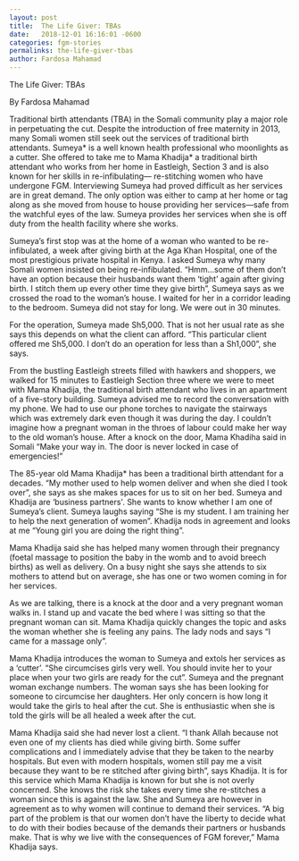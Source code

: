 ```yaml
---
layout: post
title:  The Life Giver: TBAs
date:   2018-12-01 16:16:01 -0600
categories: fgm-stories
permalinks: the-life-giver-tbas
author: Fardosa Mahamad
---
```

The Life Giver: TBAs

By Fardosa Mahamad 

Traditional birth attendants (TBA) in the Somali community play a major role in perpetuating the cut. Despite the introduction of free maternity in 2013, many Somali women still seek out the services of traditional birth attendants. 
Sumeya* is a well known health professional who moonlights as a cutter. She offered to take me to Mama Khadija* a traditional birth attendant who works from her home in Eastleigh, Section 3 and is also known for her skills in re-infibulating— re-stitching women who have undergone FGM.
Interviewing Sumeya had proved difficult as her services are in great demand. The only option was either to camp at her home or tag along as she moved from house to house providing her services—safe from the watchful eyes of the law. Sumeya provides her services when she is off duty from the health facility where she works.

Sumeya’s first stop was at the home of a woman who wanted to be re-infibulated, a week after giving birth at the Aga Khan Hospital, one of the most prestigious private hospital in Kenya. I asked Sumeya why many Somali women insisted on being re-infibulated. “Hmm...some of them don’t have an option because their husbands want them ‘tight’ again after giving birth. I stitch them up every other time they give birth”, Sumeya says as we crossed the road to the woman’s house. I waited for her in a corridor leading to the bedroom. Sumeya did not stay for long. We were out in 30 minutes. 

For the operation, Sumeya made Sh5,000. That is not her usual rate as she says this depends on what the client can afford. “This particular client offered me Sh5,000. I don’t do an operation for less than a Sh1,000”, she says.

From the bustling Eastleigh streets filled with hawkers and shoppers, we walked for 15 minutes to Eastleigh Section three where we were to meet with Mama Khadija, the traditional birth attendant who lives in an apartment of a five-story building. Sumeya advised me to record the conversation with my phone.
We had to use our phone torches to navigate the stairways which was extremely dark even though it was during the day.  I couldn’t imagine how a pregnant woman in the throes of labour could make her way to the old woman’s house. After a knock on the door, Mama Khadiha said in Somali “Make your way in. The door is never locked in case of emergencies!”

The 85-year old Mama Khadija* has been a traditional birth attendant for a decades. “My mother used to help women deliver and when she died I took over”, she says as she makes spaces for us to sit on her bed.  Sumeya and Khadija are ‘business partners'. She wants to know whether l am one of Sumeya’s client. Sumeya laughs saying “She is my student. I am training her to help the next generation of women”. Khadija nods in agreement and looks at me “Young girl you are doing the right thing”. 

Mama Khadija said she has helped many women through their pregnancy (foetal massage to position the baby in the womb and to avoid breech births) as well as delivery. On a busy night she says she attends to six mothers to attend but on average, she has one or two women coming in for her services.

As we are talking, there is a knock at the door and a very pregnant woman walks in. I stand up and vacate the bed where l was sitting so that the pregnant woman can sit. Mama Khadija quickly changes the topic and asks the woman whether she is feeling any pains. The lady nods and says “I came for a massage only”. 

Mama Khadija introduces the woman to Sumeya and extols her services as a ‘cutter’. “She circumcises girls very well. You should invite her to your place when your two girls are ready for the cut”. 
Sumeya and the pregnant woman exchange numbers. The woman says she has been looking for someone to circumcise her daughters. Her only concern is how long it would take the girls to heal after the cut. She is enthusiastic when she is told the girls will be all healed a week after the cut.

Mama Khadija said she had never lost a client. “I thank Allah because not even one of my clients has died while giving birth. Some suffer complications and I immediately advise that they be taken to the nearby hospitals. But even with modern hospitals, women still pay me a visit because they want to be re stitched after giving birth”, says Khadija. 
It is for this service which Mama Khadija is known for but she is not overly concerned. She knows the risk she takes every time she re-stitches a woman since this is against the law. 
She and Sumeya are however in agreement as to why women will continue to demand their services.  “A big part of the problem is that our women don’t have the liberty to decide what to do with their bodies because of the demands their partners or husbands make. That is why we live with the consequences of FGM forever,” Mama Khadija says.


